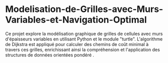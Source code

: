 # Modelisation-de-Grilles-avec-Murs-Variables-et-Navigation-Optimal
Ce projet explore la modélisation graphique de grilles de cellules avec murs d'épaisseurs variables en utilisant Python et le module "turtle". L'algorithme de Dijkstra est appliqué pour calculer des chemins de coût minimal à travers ces grilles, enrichissant ainsi la compréhension et l'application des structures de données orientées pondéré .
